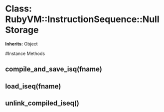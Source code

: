 # Class: RubyVM::InstructionSequence::NullStorage
**Inherits:** Object
    




#Instance Methods
## compile_and_save_isq(fname) [](#method-i-compile_and_save_isq)

## load_iseq(fname) [](#method-i-load_iseq)

## unlink_compiled_iseq() [](#method-i-unlink_compiled_iseq)

